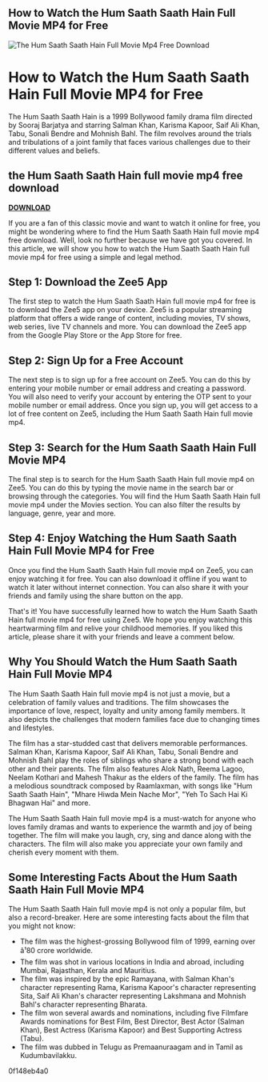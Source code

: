 ## How to Watch the Hum Saath Saath Hain Full Movie MP4 for Free

 
![The Hum Saath Saath Hain Full Movie Mp4 Free Download](https://encrypted-tbn0.gstatic.com/images?q=tbn:ANd9GcTFFSCSDMsrTy1UXBnX9a1UqW1DOFgnnUNhRSgnQ1Hm_wNWMHPvDQUIvMU)

 
# How to Watch the Hum Saath Saath Hain Full Movie MP4 for Free
 
The Hum Saath Saath Hain is a 1999 Bollywood family drama film directed by Sooraj Barjatya and starring Salman Khan, Karisma Kapoor, Saif Ali Khan, Tabu, Sonali Bendre and Mohnish Bahl. The film revolves around the trials and tribulations of a joint family that faces various challenges due to their different values and beliefs.
 
## the Hum Saath Saath Hain full movie mp4 free download


[**DOWNLOAD**](https://www.google.com/url?q=https%3A%2F%2Ftinurll.com%2F2tL3X3&sa=D&sntz=1&usg=AOvVaw1OUIY70ipn5R9XdUIvTPNb)

 
If you are a fan of this classic movie and want to watch it online for free, you might be wondering where to find the Hum Saath Saath Hain full movie mp4 free download. Well, look no further because we have got you covered. In this article, we will show you how to watch the Hum Saath Saath Hain full movie mp4 for free using a simple and legal method.
 
## Step 1: Download the Zee5 App
 
The first step to watch the Hum Saath Saath Hain full movie mp4 for free is to download the Zee5 app on your device. Zee5 is a popular streaming platform that offers a wide range of content, including movies, TV shows, web series, live TV channels and more. You can download the Zee5 app from the Google Play Store or the App Store for free.
 
## Step 2: Sign Up for a Free Account
 
The next step is to sign up for a free account on Zee5. You can do this by entering your mobile number or email address and creating a password. You will also need to verify your account by entering the OTP sent to your mobile number or email address. Once you sign up, you will get access to a lot of free content on Zee5, including the Hum Saath Saath Hain full movie mp4.
 
## Step 3: Search for the Hum Saath Saath Hain Full Movie MP4
 
The final step is to search for the Hum Saath Saath Hain full movie mp4 on Zee5. You can do this by typing the movie name in the search bar or browsing through the categories. You will find the Hum Saath Saath Hain full movie mp4 under the Movies section. You can also filter the results by language, genre, year and more.
 
## Step 4: Enjoy Watching the Hum Saath Saath Hain Full Movie MP4 for Free
 
Once you find the Hum Saath Saath Hain full movie mp4 on Zee5, you can enjoy watching it for free. You can also download it offline if you want to watch it later without internet connection. You can also share it with your friends and family using the share button on the app.
 
That's it! You have successfully learned how to watch the Hum Saath Saath Hain full movie mp4 for free using Zee5. We hope you enjoy watching this heartwarming film and relive your childhood memories. If you liked this article, please share it with your friends and leave a comment below.
  
## Why You Should Watch the Hum Saath Saath Hain Full Movie MP4
 
The Hum Saath Saath Hain full movie mp4 is not just a movie, but a celebration of family values and traditions. The film showcases the importance of love, respect, loyalty and unity among family members. It also depicts the challenges that modern families face due to changing times and lifestyles.
 
The film has a star-studded cast that delivers memorable performances. Salman Khan, Karisma Kapoor, Saif Ali Khan, Tabu, Sonali Bendre and Mohnish Bahl play the roles of siblings who share a strong bond with each other and their parents. The film also features Alok Nath, Reema Lagoo, Neelam Kothari and Mahesh Thakur as the elders of the family. The film has a melodious soundtrack composed by Raamlaxman, with songs like "Hum Saath Saath Hain", "Mhare Hiwda Mein Nache Mor", "Yeh To Sach Hai Ki Bhagwan Hai" and more.
 
The Hum Saath Saath Hain full movie mp4 is a must-watch for anyone who loves family dramas and wants to experience the warmth and joy of being together. The film will make you laugh, cry, sing and dance along with the characters. The film will also make you appreciate your own family and cherish every moment with them.
 
## Some Interesting Facts About the Hum Saath Saath Hain Full Movie MP4
 
The Hum Saath Saath Hain full movie mp4 is not only a popular film, but also a record-breaker. Here are some interesting facts about the film that you might not know:
 
- The film was the highest-grossing Bollywood film of 1999, earning over â¹80 crore worldwide.
- The film was shot in various locations in India and abroad, including Mumbai, Rajasthan, Kerala and Mauritius.
- The film was inspired by the epic Ramayana, with Salman Khan's character representing Rama, Karisma Kapoor's character representing Sita, Saif Ali Khan's character representing Lakshmana and Mohnish Bahl's character representing Bharata.
- The film won several awards and nominations, including five Filmfare Awards nominations for Best Film, Best Director, Best Actor (Salman Khan), Best Actress (Karisma Kapoor) and Best Supporting Actress (Tabu).
- The film was dubbed in Telugu as Premaanuraagam and in Tamil as Kudumbavilakku.

 0f148eb4a0

